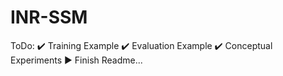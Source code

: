 # INR-SSM


ToDo:
✔️ Training Example
✔️ Evaluation Example
✔️ Conceptual Experiments
▶️ Finish Readme...
